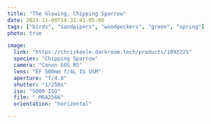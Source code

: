 ```yaml
---
title: "The Glowing, Chipping Sparrow"
date: 2021-11-08T14:31:41-05:00
tags: ["birds", "sandpipers", "woodpeckers", "green", "spring"]
photo: true

image:
  link: "https://chriskeele.darkroom.tech/products/1092225"
  species: "Chipping Sparrow"
  camera: "Canon EOS R5"
  lens: "EF 500mm f/4L IS USM"
  aperture: "f/4.0"
  shutter: "1/250s"
  iso: "5000 ISO"
  file: "_M6A2566"
  orientation: "horizontal"

---
```


